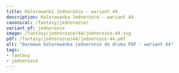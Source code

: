 ```yaml
---
title: Kolorowanki Jednorożce - wariant 44
description: Kolorowanka Jednorozce - wariant 44
canonical: /fantasy/jednorozce/
variant_of: jednorozce
image: /fantasy/jednorozce/44/jednorozce-44.svg
pdf: /fantasy/jednorozce/44/jednorozce-44.pdf
alt: "Darmowa kolorowanka jednorozce do druku PDF - wariant 44"
tags:
- fantasy
- jednorozce
---
```

